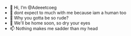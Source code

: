 - 👋 Hi, I’m @Adeeetcoeg
- 👀 dont expect to much with me because iam a human too
- 🌱 Why you gotta be so rude?
- 💞️ We'll be home soon, so dry your eyes
- 📫 Nothing makes me sadder than my head

<!---
            i will introduce my self
            my name is xCoeg 
            and you can call me Coeg
            i just want to tell you a little bit
            dont make decision while you feel angry
            okay? and then dont make promise when you feel
--->
